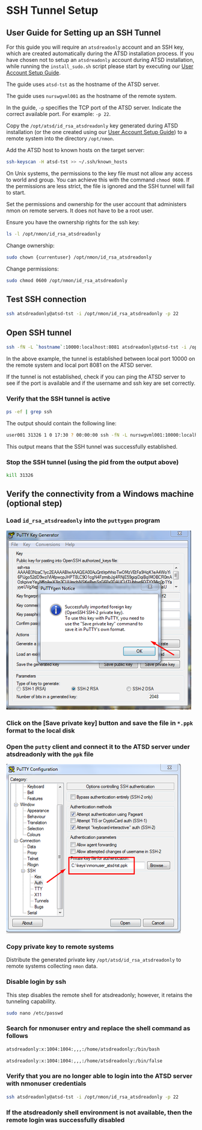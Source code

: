 # SSH Tunnel Setup

## User Guide for Setting up an SSH Tunnel

For this guide you will require an `atsdreadonly` account and an SSH key, which are created automatically during the ATSD installation process. If you have chosen not to setup an `atsdreadonly` account during ATSD installation, while running the `install_sudo.sh` script please start by executing our [User Account Setup Guide](ssh-user.md).

The guide uses `atsd-tst` as the hostname of the ATSD server.

The guide uses `nurswgvml001` as the hostname of the remote system.

In the guide, `-p` specifies the TCP port of the ATSD server. Indicate the correct available port. For example: `-p 22`.

Copy the `/opt/atsd/id_rsa_atsdreadonly` key generated during ATSD installation (or the one created using our [User Account Setup Guide](ssh-user.md)) to a remote system into the directory `/opt/nmon`.

Add the ATSD host to known hosts on the target server:

```sh
ssh-keyscan -H atsd-tst >> ~/.ssh/known_hosts
```

On Unix systems, the permissions to the key file must not allow any access to world and group. You can achieve this with the command `chmod 0600`. If the permissions are less strict, the file is ignored and the SSH tunnel will fail to start.

Set the permissions and ownership for the user account that administers nmon on remote servers. It does not have to be a root user.

Ensure you have the ownership rights for the ssh key:

```sh
ls -l /opt/nmon/id_rsa_atsdreadonly
```

Change ownership:

```sh
sudo chown {currentuser} /opt/nmon/id_rsa_atsdreadonly
```

Change permissions:

```sh
sudo chmod 0600 /opt/nmon/id_rsa_atsdreadonly
```

## Test SSH connection

```sh
ssh atsdreadonly@atsd-tst -i /opt/nmon/id_rsa_atsdreadonly -p 22
```

## Open SSH tunnel

```sh
ssh -fN -L `hostname`:10000:localhost:8081 atsdreadonly@atsd-tst -i /opt/nmon/id_rsa_atsdreadonly -p 22
```

In the above example, the tunnel is established between local port 10000 on the remote system and local port 8081 on the ATSD server.

If the tunnel is not established, check if you can ping the ATSD server to see if the port is available and if the username and ssh key are set correctly.

### Verify that the SSH tunnel is active

```sh
ps -ef | grep ssh
```

The output should contain the following line:

```sh
user001 31326 1 0 17:30 ? 00:00:00 ssh -fN -L nurswgvml001:10000:localhost:8081 atsdreadonly@atsd-tst -i /opt/nmon/id_rsa_atsdreadonly
```

This output means that the SSH tunnel was successfully established.

### Stop the SSH tunnel (using the pid from the output above)

```sh
kill 31326
```

## Verify the connectivity from a Windows machine (optional step)

### Load `id_rsa_atsdreadonly` into the `puttygen` program

![](./resources/ssh-tunnel-1.png)

### Click on the [Save private key] button and save the file in `*.ppk` format to the local disk

### Open the `putty` client and connect it to the ATSD server under atsdreadonly with the `ppk` file

![](./resources/ssh-tunnel-2.png)

### Copy private key to remote systems

Distribute the generated private key `/opt/atsd/id_rsa_atsdreadonly` to remote systems collecting `nmon` data.

### Disable login by ssh

This step disables the remote shell for atsdreadonly; however, it retains the tunneling capability.

```sh
sudo nano /etc/passwd
```

### Search for nmonuser entry and replace the shell command as follows

```sh
atsdreadonly:x:1004:1004:,,,:/home/atsdreadonly:/bin/bash
```

```sh
atsdreadonly:x:1004:1004:,,,:/home/atsdreadonly:/bin/false
```

### Verify that you are no longer able to login into the ATSD server with nmonuser credentials

```sh
ssh atsdreadonly@atsd-tst -i /opt/nmon/id_rsa_atsdreadonly -p 22
```

### If the atsdreadonly shell environment is not available, then the remote login was successfully disabled
